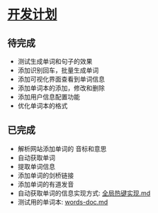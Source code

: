 # [开发计划](./)   

## 待完成   

- 测试生成单词和句子的效果   
- 添加识别回车，批量生成单词 
- 添加可视化界面查看到单词信息  
- 添加单词本的添加，修改和删除  
- 添加用户信息配置功能     
- 优化单词本的格式 

## 已完成   

- 解析网站添加单词的 音标和意思 
- 自动获取单词  
- 提取单词信息  
- 添加单词的剑桥链接  
- 添加单词的有道发音  
- 自动获取单词的信息实现方式:  [全局热键实现.md](全局热键实现.md)  
- 测试用的单词本:  [words-doc.md](words-doc.md) 

